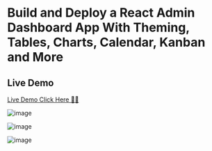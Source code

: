 # Build and Deploy a React Admin Dashboard App With Theming, Tables, Charts, Calendar, Kanban and More

## Live Demo

[Live Demo Click Here 🚀🚀](https://react-syncfusion-dashboard-moh45.netlify.app/)


![image](https://user-images.githubusercontent.com/101042725/182043929-b4a67e82-9b0c-4899-97e6-ec7190e61b9f.png)

![image](https://user-images.githubusercontent.com/101042725/182043966-407ea651-1d00-49a4-bc55-fb60d96ce708.png)

![image](https://user-images.githubusercontent.com/101042725/182044007-a0ebd4b9-850b-43d7-80c5-7b2377225a33.png)
